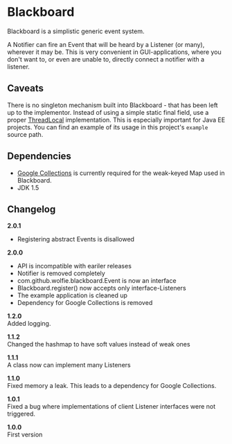 # Blackboard

Blackboard is a simplistic generic event system.

A Notifier can fire an Event that will be heard by a Listener (or many), wherever it may be. This is very convenient in GUI-applications, where you don't want to, or even are unable to, directly connect a notifier with a listener.

## Caveats

There is no singleton mechanism built into Blackboard - that has been left up to the implementor.  Instead of using a simple static final field, use a proper [ThreadLocal][tldoc] implementation. This is especially important for Java EE projects. You can find an example of its usage in this project's `example` source path.

[tldoc]: http://java.sun.com/j2se/1.5.0/docs/api/java/lang/ThreadLocal.html

## Dependencies

* [Google Collections][googcol] is currently required for the weak-keyed Map used in Blackboard.
* JDK 1.5

[googcol]: http://code.google.com/p/google-collections/

## Changelog

**2.0.1**  
- Registering abstract Events is disallowed

**2.0.0**  
- API is incompatible with eariler releases
- Notifier is removed completely
- com.github.wolfie.blackboard.Event is now an interface
- Blackboard.register() now accepts only interface-Listeners
- The example application is cleaned up
- Dependency for Google Collections is removed

**1.2.0**  
Added logging.

**1.1.2**  
Changed the hashmap to have soft values instead of weak ones

**1.1.1**  
A class now can implement many Listeners

**1.1.0**  
Fixed memory a leak. This leads to a dependency for Google Collections.

**1.0.1**  
Fixed a bug where implementations of client Listener interfaces were not triggered.

**1.0.0**  
First version
